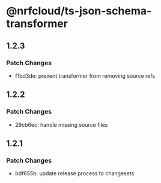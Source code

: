 # @nrfcloud/ts-json-schema-transformer

## 1.2.3

### Patch Changes

- f1bd3de: prevent transformer from removing source refs

## 1.2.2

### Patch Changes

- 29cb6ec: handle missing source files

## 1.2.1

### Patch Changes

- bdf655b: update release process to changesets

